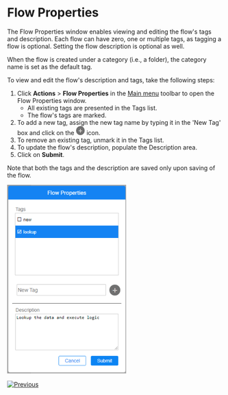 # Flow Properties

The Flow Properties window enables viewing and editing the flow's tags and description. Each flow can have zero, one or multiple tags, as tagging a flow is optional. Setting the flow description is optional as well. 

When the flow is created under a category (i.e., a folder), the category name is set as the default tag.

To view and edit the flow's description and tags, take the following steps:

1. Click **Actions** > **Flow Properties** in the [Main menu](18_broadway_flow_window.md#main-menu) toolbar to open the Flow Properties window. 
    * All existing tags are presented in the Tags list. 
    * The flow's tags are marked. 
2. To add a new tag, assign the new tag name by typing it in the 'New Tag' box and click on the <img src="images/plus.png" style="zoom:65%;" /> icon. 
3. To remove an existing tag, unmark it in the Tags list.
4. To update the flow's description, populate the Description area.
5. Click on **Submit**.

Note that both the tags and the description are saved only upon saving of the flow.

<img src="images/99_33_flow_prop.png" style="zoom:80%;" /> 



[![Previous](/articles/images/Previous.png)](32_reset_actor_state.md)
